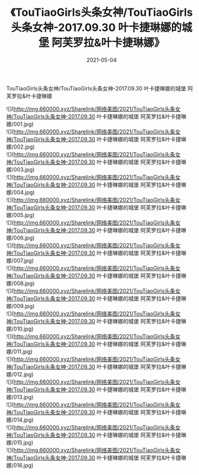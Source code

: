 ﻿---
layout: post
title:  《TouTiaoGirls头条女神/TouTiaoGirls头条女神-2017.09.30 叶卡捷琳娜的城堡 阿芙罗拉&叶卡捷琳娜》
date:   2021-05-04
img: http://img.660000.xyz/Sharelink/网络美图/2021/TouTiaoGirls头条女神/TouTiaoGirls头条女神-2017.09.30 叶卡捷琳娜的城堡 阿芙罗拉&叶卡捷琳娜/000.jpg
categories: [美女, 清纯, 唯美]
---

TouTiaoGirls头条女神/TouTiaoGirls头条女神-2017.09.30 叶卡捷琳娜的城堡 阿芙罗拉&叶卡捷琳娜

 ![](http://img.660000.xyz/Sharelink/网络美图/2021/TouTiaoGirls头条女神/TouTiaoGirls头条女神-2017.09.30 叶卡捷琳娜的城堡 阿芙罗拉&叶卡捷琳娜/001.jpg) <br>![](http://img.660000.xyz/Sharelink/网络美图/2021/TouTiaoGirls头条女神/TouTiaoGirls头条女神-2017.09.30 叶卡捷琳娜的城堡 阿芙罗拉&叶卡捷琳娜/002.jpg) <br>![](http://img.660000.xyz/Sharelink/网络美图/2021/TouTiaoGirls头条女神/TouTiaoGirls头条女神-2017.09.30 叶卡捷琳娜的城堡 阿芙罗拉&叶卡捷琳娜/003.jpg) <br>![](http://img.660000.xyz/Sharelink/网络美图/2021/TouTiaoGirls头条女神/TouTiaoGirls头条女神-2017.09.30 叶卡捷琳娜的城堡 阿芙罗拉&叶卡捷琳娜/004.jpg) <br>![](http://img.660000.xyz/Sharelink/网络美图/2021/TouTiaoGirls头条女神/TouTiaoGirls头条女神-2017.09.30 叶卡捷琳娜的城堡 阿芙罗拉&叶卡捷琳娜/005.jpg) <br>![](http://img.660000.xyz/Sharelink/网络美图/2021/TouTiaoGirls头条女神/TouTiaoGirls头条女神-2017.09.30 叶卡捷琳娜的城堡 阿芙罗拉&叶卡捷琳娜/006.jpg) <br>![](http://img.660000.xyz/Sharelink/网络美图/2021/TouTiaoGirls头条女神/TouTiaoGirls头条女神-2017.09.30 叶卡捷琳娜的城堡 阿芙罗拉&叶卡捷琳娜/007.jpg) <br>![](http://img.660000.xyz/Sharelink/网络美图/2021/TouTiaoGirls头条女神/TouTiaoGirls头条女神-2017.09.30 叶卡捷琳娜的城堡 阿芙罗拉&叶卡捷琳娜/008.jpg) <br>![](http://img.660000.xyz/Sharelink/网络美图/2021/TouTiaoGirls头条女神/TouTiaoGirls头条女神-2017.09.30 叶卡捷琳娜的城堡 阿芙罗拉&叶卡捷琳娜/009.jpg) <br>![](http://img.660000.xyz/Sharelink/网络美图/2021/TouTiaoGirls头条女神/TouTiaoGirls头条女神-2017.09.30 叶卡捷琳娜的城堡 阿芙罗拉&叶卡捷琳娜/010.jpg) <br>![](http://img.660000.xyz/Sharelink/网络美图/2021/TouTiaoGirls头条女神/TouTiaoGirls头条女神-2017.09.30 叶卡捷琳娜的城堡 阿芙罗拉&叶卡捷琳娜/011.jpg) <br>![](http://img.660000.xyz/Sharelink/网络美图/2021/TouTiaoGirls头条女神/TouTiaoGirls头条女神-2017.09.30 叶卡捷琳娜的城堡 阿芙罗拉&叶卡捷琳娜/012.jpg) <br>![](http://img.660000.xyz/Sharelink/网络美图/2021/TouTiaoGirls头条女神/TouTiaoGirls头条女神-2017.09.30 叶卡捷琳娜的城堡 阿芙罗拉&叶卡捷琳娜/013.jpg) <br>![](http://img.660000.xyz/Sharelink/网络美图/2021/TouTiaoGirls头条女神/TouTiaoGirls头条女神-2017.09.30 叶卡捷琳娜的城堡 阿芙罗拉&叶卡捷琳娜/014.jpg) <br>![](http://img.660000.xyz/Sharelink/网络美图/2021/TouTiaoGirls头条女神/TouTiaoGirls头条女神-2017.09.30 叶卡捷琳娜的城堡 阿芙罗拉&叶卡捷琳娜/015.jpg) <br>![](http://img.660000.xyz/Sharelink/网络美图/2021/TouTiaoGirls头条女神/TouTiaoGirls头条女神-2017.09.30 叶卡捷琳娜的城堡 阿芙罗拉&叶卡捷琳娜/016.jpg) <br>